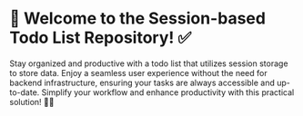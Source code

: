 # 📝 Welcome to the Session-based Todo List Repository! ✅

Stay organized and productive with a todo list that utilizes session storage to store data. Enjoy a seamless user experience without the need for backend infrastructure, ensuring your tasks are always accessible and up-to-date. Simplify your workflow and enhance productivity with this practical solution! 💼🌟

